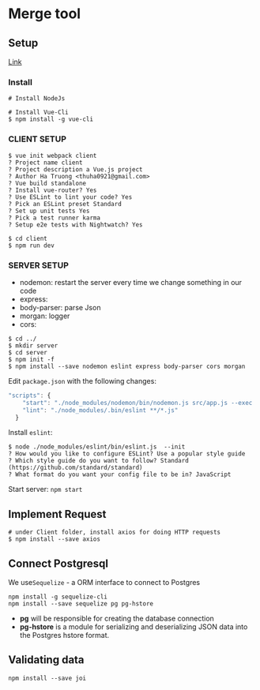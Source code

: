 # Merge tool #

## Setup

[Link](https://www.youtube.com/watch?v=Fa4cRMaTDUI&list=PLWKjhJtqVAbnadueQ-C5keMQQiQau_i0D)

### Install

```
# Install NodeJs

# Install Vue-Cli
$ npm install -g vue-cli
```

### CLIENT SETUP

```
$ vue init webpack client
? Project name client
? Project description a Vue.js project
? Author Ha Truong <thuha0921@gmail.com>
? Vue build standalone
? Install vue-router? Yes
? Use ESLint to lint your code? Yes
? Pick an ESLint preset Standard
? Set up unit tests Yes
? Pick a test runner karma
? Setup e2e tests with Nightwatch? Yes

$ cd client
$ npm run dev
```

### SERVER SETUP

* nodemon: restart the server every time we change something in our code
* express:
* body-parser: parse Json
* morgan: logger
* cors: 

```
$ cd ../
$ mkdir server
$ cd server
$ npm init -f
$ npm install --save nodemon eslint express body-parser cors morgan

```

Edit `package.json` with the following changes:

```javascript
"scripts": {
    "start": "./node_modules/nodemon/bin/nodemon.js src/app.js --exec 'npm run lint && node'",
    "lint": "./node_modules/.bin/eslint **/*.js"
  }
```

Install `eslint`:

```
$ node ./node_modules/eslint/bin/eslint.js  --init
? How would you like to configure ESLint? Use a popular style guide
? Which style guide do you want to follow? Standard (https://github.com/standard/standard)
? What format do you want your config file to be in? JavaScript

```

Start server: `npm start`

## Implement Request

```
# under Client folder, install axios for doing HTTP requests
$ npm install --save axios
```

## Connect Postgresql

We use`Sequelize` - a ORM interface to connect to Postgres

```
npm install -g sequelize-cli
npm install --save sequelize pg pg-hstore
```
* **pg** will be responsible for creating the database connection
* **pg-hstore** is a module for serializing and deserializing JSON data into the Postgres hstore format.



## Validating data

```
npm install --save joi
```



